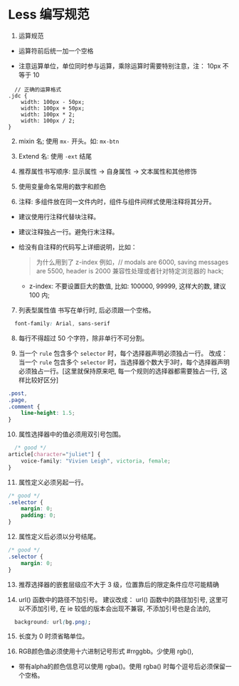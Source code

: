 # Less 编写规范

1. 运算规范

  - 运算符前后统一加一个空格

  - 注意运算单位，单位同时参与运算，乘除运算时需要特别注意，注： 10px 不等于 10

  ```less
    // 正确的运算格式
  .jdc {
      width: 100px - 50px;
      width: 100px + 50px;
      width: 100px * 2;
      width: 100px / 2;
  }
  ```

2. mixin 名; 使用 `mx-` 开头。如: `mx-btn`

3. Extend 名: 使用 `-ext` 结尾

4. 推荐属性书写顺序: 显示属性	-> 自身属性	-> 文本属性和其他修饰

5. 使用变量命名常用的数字和颜色

6. 注释: 多组件放在同一文件内时，组件与组件间样式使用注释将其分开。
  - 建议使用行注释代替块注释。
  - 建议注释独占一行。避免行末注释。
  - 给没有自注释的代码写上详细说明，比如：

    > 为什么用到了 z-index
    例如，// modals are 6000, saving messages are 5500, header is 2000
      兼容性处理或者针对特定浏览器的 hack;

    - z-index: 不要设置巨大的数值, 比如: 100000, 99999, 这样大的数, 建议 100 内;

7. 列表型属性值 书写在单行时, 后必须跟一个空格。

  ```css
    font-family: Arial, sans-serif
  ```

8. 每行不得超过 50 个字符，除非单行不可分割。

9. 当一个 `rule` 包含多个 `selector` 时，每个选择器声明必须独占一行。
 改成： 当一个 `rule` 包含多个 `selector` 时，当选择器个数大于3时，每个选择器声明必须独占一行。[这里就保持原来吧, 每一个规则的选择器都需要独占一行, 这样比较好区分]

  ```css
  .post,
  .page,
  .comment {
      line-height: 1.5;
  }
  ```

10. 属性选择器中的值必须用双引号包围。

  ```css
    /* good */
  article[character="juliet"] {
      voice-family: "Vivien Leigh", victoria, female;
  }
  ```

11. 属性定义必须另起一行。

  ```css
  /* good */
  .selector {
      margin: 0;
      padding: 0;
  }
  ```
12. 属性定义后必须以分号结尾。

  ```css
  /* good */
  .selector {
      margin: 0;
  }
  ```

13. 推荐选择器的嵌套层级应不大于 3 级，位置靠后的限定条件应尽可能精确

14. url() 函数中的路径不加引号。 建议改成： url() 函数中的路径加引号, 这里可以不添加引号, 在 ie 较低的版本会出现不兼容, 不添加引号也是合法的,
  ```css
    background: url(bg.png);
  ```

15. 长度为 0 时须省略单位。

16. RGB颜色值必须使用十六进制记号形式 #rrggbb。少使用 rgb(),

  * 带有alpha的颜色信息可以使用 rgba()。使用 rgba() 时每个逗号后必须保留一个空格。

